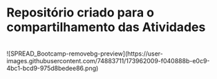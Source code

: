 <h1> Repositório criado para o compartilhamento das Atividades</h1>
<br>

<div align-itens = "center">
 ![SPREAD_Bootcamp-removebg-preview](https://user-images.githubusercontent.com/74883711/173962009-f040888b-e0c9-4bc1-bcd9-975d8bedee86.png)
</div>
